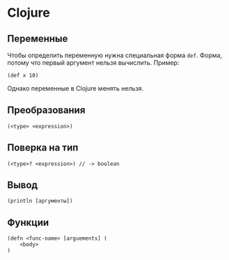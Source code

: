 # Clojure
## Переменные
Чтобы определить переменную нужна специальная форма `def`. Форма, потому что первый аргумент нельзя вычислить.
Пример:
```
(def x 10)
```
Однако переменные в Clojure менять нельзя.

## Преобразования
```
(<type> <expression>)
```

## Поверка на тип
```
(<type>? <expression>) // -> boolean
```

## Вывод
```
(println [аргументы])
```

## Функции
```
(defn <func-name> [arguements] (
    <body>
)
```
